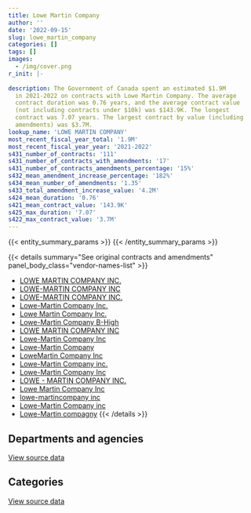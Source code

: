 ```yaml
---
title: Lowe Martin Company
author: ''
date: '2022-09-15'
slug: lowe_martin_company
categories: []
tags: []
images:
  - /img/cover.png
r_init: |-
  
description: The Government of Canada spent an estimated $1.9M
  in 2021-2022 on contracts with Lowe Martin Company. The average
  contract duration was 0.76 years, and the average contract value
  (not including contracts under $10k) was $143.9K. The longest
  contract was 7.07 years. The largest contract by value (including
  amendments) was $3.7M.
lookup_name: 'LOWE MARTIN COMPANY'
most_recent_fiscal_year_total: '1.9M'
most_recent_fiscal_year_year: '2021-2022'
s431_number_of_contracts: '111'
s431_number_of_contracts_with_amendments: '17'
s431_number_of_contracts_amendments_percentage: '15%'
s432_mean_amendment_increase_percentage: '182%'
s434_mean_number_of_amendments: '1.35'
s433_total_amendment_increase_value: '4.2M'
s424_mean_duration: '0.76'
s421_mean_contract_value: '143.9K'
s425_max_duration: '7.07'
s422_max_contract_value: '3.7M'
---
```


<script src="/rmarkdown-libs/htmlwidgets/htmlwidgets.js"></script>
<link href="/rmarkdown-libs/datatables-css/datatables-crosstalk.css" rel="stylesheet" />
<script src="/rmarkdown-libs/datatables-binding/datatables.js"></script>
<script src="/rmarkdown-libs/jquery/jquery-3.6.0.min.js"></script>
<link href="/rmarkdown-libs/dt-core-bootstrap/css/dataTables.bootstrap.min.css" rel="stylesheet" />
<link href="/rmarkdown-libs/dt-core-bootstrap/css/dataTables.bootstrap.extra.css" rel="stylesheet" />
<script src="/rmarkdown-libs/dt-core-bootstrap/js/jquery.dataTables.min.js"></script>
<script src="/rmarkdown-libs/dt-core-bootstrap/js/dataTables.bootstrap.min.js"></script>
<link href="/rmarkdown-libs/crosstalk/css/crosstalk.min.css" rel="stylesheet" />
<script src="/rmarkdown-libs/crosstalk/js/crosstalk.min.js"></script>
<script src="/rmarkdown-libs/htmlwidgets/htmlwidgets.js"></script>
<link href="/rmarkdown-libs/datatables-css/datatables-crosstalk.css" rel="stylesheet" />
<script src="/rmarkdown-libs/datatables-binding/datatables.js"></script>
<script src="/rmarkdown-libs/jquery/jquery-3.6.0.min.js"></script>
<link href="/rmarkdown-libs/dt-core-bootstrap/css/dataTables.bootstrap.min.css" rel="stylesheet" />
<link href="/rmarkdown-libs/dt-core-bootstrap/css/dataTables.bootstrap.extra.css" rel="stylesheet" />
<script src="/rmarkdown-libs/dt-core-bootstrap/js/jquery.dataTables.min.js"></script>
<script src="/rmarkdown-libs/dt-core-bootstrap/js/dataTables.bootstrap.min.js"></script>
<link href="/rmarkdown-libs/crosstalk/css/crosstalk.min.css" rel="stylesheet" />
<script src="/rmarkdown-libs/crosstalk/js/crosstalk.min.js"></script>

{{< entity_summary_params >}}
{{< /entity_summary_params >}}

{{< details summary="See original contracts and amendments" panel_body_class="vendor-names-list" >}}
- [LOWE MARTIN COMPANY INC.](https://search.open.canada.ca/en/ct/?sort=contract_value_f%20desc&page=1&search_text=%22LOWE%20MARTIN%20COMPANY%20INC.%22)
- [LOWE-MARTIN COMPANY INC](https://search.open.canada.ca/en/ct/?sort=contract_value_f%20desc&page=1&search_text=%22LOWE-MARTIN%20COMPANY%20INC%22)
- [LOWE-MARTIN COMPANY INC.](https://search.open.canada.ca/en/ct/?sort=contract_value_f%20desc&page=1&search_text=%22LOWE-MARTIN%20COMPANY%20INC.%22)
- [Lowe-Martin Company Inc.](https://search.open.canada.ca/en/ct/?sort=contract_value_f%20desc&page=1&search_text=%22Lowe-Martin%20Company%20Inc.%22)
- [Lowe Martin Company Inc.](https://search.open.canada.ca/en/ct/?sort=contract_value_f%20desc&page=1&search_text=%22Lowe%20Martin%20Company%20Inc.%22)
- [Lowe-Martin Company B-High](https://search.open.canada.ca/en/ct/?sort=contract_value_f%20desc&page=1&search_text=%22Lowe-Martin%20Company%20B-High%22)
- [LOWE MARTIN COMPANY INC](https://search.open.canada.ca/en/ct/?sort=contract_value_f%20desc&page=1&search_text=%22LOWE%20MARTIN%20COMPANY%20INC%22)
- [Lowe-Martin Company Inc](https://search.open.canada.ca/en/ct/?sort=contract_value_f%20desc&page=1&search_text=%22Lowe-Martin%20Company%20Inc%22)
- [Lowe-Martin Company](https://search.open.canada.ca/en/ct/?sort=contract_value_f%20desc&page=1&search_text=%22Lowe-Martin%20Company%22)
- [LoweMartin Company Inc](https://search.open.canada.ca/en/ct/?sort=contract_value_f%20desc&page=1&search_text=%22LoweMartin%20Company%20Inc%22)
- [Lowe-Martin Company inc.](https://search.open.canada.ca/en/ct/?sort=contract_value_f%20desc&page=1&search_text=%22Lowe-Martin%20Company%20inc.%22)
- [Lowe-Martin Company Inc](https://search.open.canada.ca/en/ct/?sort=contract_value_f%20desc&page=1&search_text=%22Lowe-Martin%20Company%20%20Inc%22)
- [LOWE - MARTIN COMPANY INC.](https://search.open.canada.ca/en/ct/?sort=contract_value_f%20desc&page=1&search_text=%22LOWE%20-%20MARTIN%20COMPANY%20INC.%22)
- [Lowe Martin Company Inc](https://search.open.canada.ca/en/ct/?sort=contract_value_f%20desc&page=1&search_text=%22Lowe%20Martin%20Company%20Inc%22)
- [lowe-martincompany inc](https://search.open.canada.ca/en/ct/?sort=contract_value_f%20desc&page=1&search_text=%22lowe-martincompany%20inc%22)
- [Lowe-Martin Company inc](https://search.open.canada.ca/en/ct/?sort=contract_value_f%20desc&page=1&search_text=%22Lowe-Martin%20Company%20inc%22)
- [Lowe-Martin compagny](https://search.open.canada.ca/en/ct/?sort=contract_value_f%20desc&page=1&search_text=%22Lowe-Martin%20compagny%22)
{{< /details >}}

## Departments and agencies

<div id="htmlwidget-1" style="width:100%;height:auto;" class="datatables html-widget"></div>
<script type="application/json" data-for="htmlwidget-1">{"x":{"style":"bootstrap","filter":"none","vertical":false,"data":[["<a href=\"/departments/cfia-acia/\">Canadian Food Inspection Agency<\/a>","<a href=\"/departments/cic/\">Immigration, Refugees and Citizenship Canada<\/a>","<a href=\"/departments/cra-arc/\">Canada Revenue Agency<\/a>","<a href=\"/departments/dfatd-maecd/\">Global Affairs Canada<\/a>","<a href=\"/departments/dnd-mdn/\">National Defence<\/a>","<a href=\"/departments/ec/\">Environment and Climate Change Canada<\/a>","<a href=\"/departments/elections/\">Elections Canada<\/a>","<a href=\"/departments/fin/\">Department of Finance Canada<\/a>","<a href=\"/departments/hc-sc/\">Health Canada<\/a>","<a href=\"/departments/jus/\">Department of Justice Canada<\/a>","<a href=\"/departments/oci-bec/\">The Correctional Investigator Canada<\/a>","<a href=\"/departments/opc-cpvp/\">Office of the Privacy Commissioner of Canada<\/a>","<a href=\"/departments/pc/\">Parks Canada<\/a>","<a href=\"/departments/pch/\">Canadian Heritage<\/a>","<a href=\"/departments/phac-aspc/\">Public Health Agency of Canada<\/a>"],[null,146095.83,null,48314.28,58193.53,null,778762.92,499521.03,19172.71,null,null,17246.25,157940.47,76773.77,null],[13329.31,145916.5,0,null,14250.52,null,1061930.59,196576.64,null,null,null,null,118412.16,76984.11,38205.08],[null,11493.09,0,null,50045.71,39411.13,1029782.98,null,null,null,null,null,10046.53,null,3768515.39],[null,6442.06,0,null,45007.35,243814.63,325096.79,null,null,55632.03,26343.69,28250,1180812.45,null,null]],"container":"<table class=\"table table-striped table-hover row-border order-column display\">\n  <thead>\n    <tr>\n      <th>Department<\/th>\n      <th>2018-2019<\/th>\n      <th>2019-2020<\/th>\n      <th>2020-2021<\/th>\n      <th>2021-2022<\/th>\n    <\/tr>\n  <\/thead>\n<\/table>","options":{"order":[[4,"desc"]],"pageLength":10,"autoWidth":true,"columnDefs":[{"targets":1,"render":"function(data, type, row, meta) {\n    return type !== 'display' ? data : DTWidget.formatCurrency(data, \"$\", 2, 3, \",\", \".\", true, null);\n  }"},{"targets":2,"render":"function(data, type, row, meta) {\n    return type !== 'display' ? data : DTWidget.formatCurrency(data, \"$\", 2, 3, \",\", \".\", true, null);\n  }"},{"targets":3,"render":"function(data, type, row, meta) {\n    return type !== 'display' ? data : DTWidget.formatCurrency(data, \"$\", 2, 3, \",\", \".\", true, null);\n  }"},{"targets":4,"render":"function(data, type, row, meta) {\n    return type !== 'display' ? data : DTWidget.formatCurrency(data, \"$\", 2, 3, \",\", \".\", true, null);\n  }"},{"width":"16%","targets":[1,2,3,4]},{"className":"dt-right","targets":[1,2,3,4]}],"orderClasses":false}},"evals":["options.columnDefs.0.render","options.columnDefs.1.render","options.columnDefs.2.render","options.columnDefs.3.render"],"jsHooks":[]}</script>
<p class="text-right">
<a href="https://github.com/GoC-Spending/contracts-data/tree/main/data/out/vendors/lowe_martin_company/summary_by_fiscal_year_by_department.csv" class="source-data-link btn btn-link">View source data</a>
</p>

## Categories

<div id="htmlwidget-2" style="width:100%;height:auto;" class="datatables html-widget"></div>
<script type="application/json" data-for="htmlwidget-2">{"x":{"style":"bootstrap","filter":"none","vertical":false,"data":[["<a href=\"/categories/office_management/\">Office management<\/a>","<a href=\"/categories/professional_services/\">Professional services<\/a>","<a href=\"/categories/information_technology/\">Information technology<\/a>","<a href=\"/categories/human_capital/\">Human capital<\/a>"],[1453331.68,348689.12,null,null],[1340618.23,324986.68,null,null],[4909294.83,null,null,null],[1701091.5,null,135600,74707.5]],"container":"<table class=\"table table-striped table-hover row-border order-column display\">\n  <thead>\n    <tr>\n      <th>Category<\/th>\n      <th>2018-2019<\/th>\n      <th>2019-2020<\/th>\n      <th>2020-2021<\/th>\n      <th>2021-2022<\/th>\n    <\/tr>\n  <\/thead>\n<\/table>","options":{"order":[[4,"desc"]],"dom":"t","pageLength":30,"autoWidth":true,"columnDefs":[{"targets":1,"render":"function(data, type, row, meta) {\n    return type !== 'display' ? data : DTWidget.formatCurrency(data, \"$\", 2, 3, \",\", \".\", true, null);\n  }"},{"targets":2,"render":"function(data, type, row, meta) {\n    return type !== 'display' ? data : DTWidget.formatCurrency(data, \"$\", 2, 3, \",\", \".\", true, null);\n  }"},{"targets":3,"render":"function(data, type, row, meta) {\n    return type !== 'display' ? data : DTWidget.formatCurrency(data, \"$\", 2, 3, \",\", \".\", true, null);\n  }"},{"targets":4,"render":"function(data, type, row, meta) {\n    return type !== 'display' ? data : DTWidget.formatCurrency(data, \"$\", 2, 3, \",\", \".\", true, null);\n  }"},{"width":"16%","targets":[1,2,3,4]},{"className":"dt-right","targets":[1,2,3,4]}],"orderClasses":false,"lengthMenu":[10,25,30,50,100]}},"evals":["options.columnDefs.0.render","options.columnDefs.1.render","options.columnDefs.2.render","options.columnDefs.3.render"],"jsHooks":[]}</script>
<p class="text-right">
<a href="https://github.com/GoC-Spending/contracts-data/tree/main/data/out/vendors/lowe_martin_company/summary_by_fiscal_year_by_category.csv" class="source-data-link btn btn-link">View source data</a>
</p>
